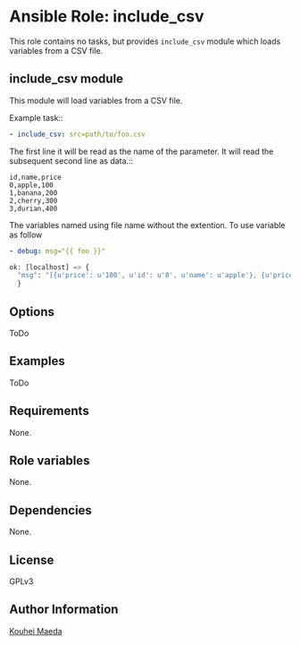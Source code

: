 # Ansible Role: include_csv

This role contains no tasks, but provides ``include_csv`` module which loads variables from a CSV file.

## include_csv module

This module will load variables from a CSV file.

Example task::

```yaml
- include_csv: src=path/to/foo.csv
```

The first line it will be read as the name of the parameter.
It will read the subsequent second line as data.::

```csv
id,name,price
0,apple,100
1,banana,200
2,cherry,300
3,durian,400
```

The variables named using file name without the extention.
To use variable as follow

```yaml
- debug: msg="{{ foo }}"
```

```python
ok: [localhost] => {
  "msg": "[{u'price': u'100', u'id': u'0', u'name': u'apple'}, {u'price': u'200', u'id': u'1', u'name': u'banana'}, {u'price': u'300', u'id': u'2', u'name': u'cherry'}, {u'price': u'400', u'id': u'3', u'name': u'durian'}]"
  }
```

## Options

ToDo

## Examples

ToDo

## Requirements

None.

## Role variables

None.

## Dependencies

None.

## License

GPLv3

## Author Information

[Kouhei Maeda](https://github.com/mkouhei)


